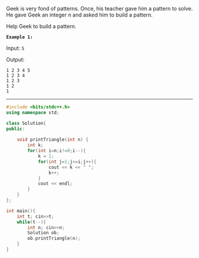Geek is very fond of patterns. Once, his teacher gave him a  pattern to solve. He gave Geek an integer n and asked him to build a pattern.

Help Geek to build a pattern.

 

**```Example 1:```**

Input: 
```5```

Output:
```
1 2 3 4 5
1 2 3 4
1 2 3 
1 2  
1 
```

<hr>

```cpp
#include <bits/stdc++.h>
using namespace std;

class Solution{
public:
	
	void printTriangle(int n) {
	    int k;
        for(int i=n;i!=0;i--){
            k = 1;
            for(int j=1;j<=i;j++){
                cout << k << " ";
                k++;
            }
            cout << endl;
        }
	}
};

int main(){
    int t; cin>>t;
    while(t--){
        int n; cin>>n;
        Solution ob;
        ob.printTriangle(n);
    }
}
```

